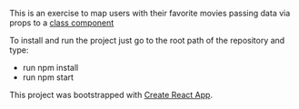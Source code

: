 This is an exercise to map users with their favorite movies passing data via props to a [class component](https://reactjs.org/docs/components-and-props.html#function-and-class-components)

To install and run the project just go to the root path of the repository and type:

* run npm install
* run npm start

This project was bootstrapped with [Create React App](https://github.com/facebookincubator/create-react-app).

